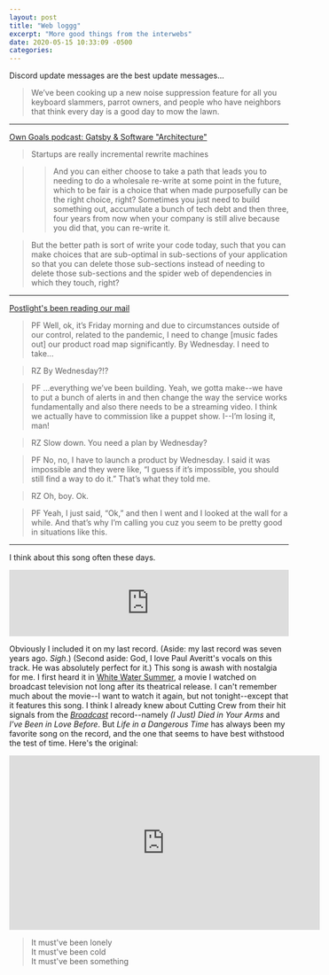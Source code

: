 ```yaml
---
layout: post
title: "Web loggg"
excerpt: "More good things from the interwebs"
date: 2020-05-15 10:33:09 -0500
categories: 
---
```


Discord update messages are the best update messages...

> We’ve been cooking up a new noise suppression feature for all you keyboard slammers, parrot owners, and people who have neighbors that think every day is a good day to mow the lawn.

---

[Own Goals podcast: Gatsby & Software "Architecture"](https://owngoals.stream/episodes/gatsby-software-architecture)

> Startups are really incremental rewrite machines

>> And you can either choose to take a path that leads you to needing to do a wholesale re-write at some point in the future, which to be fair is a choice that when made purposefully can be the right choice, right? Sometimes you just need to build something out, accumulate a bunch of tech debt and then three, four years from now when your company is still alive because you did that, you can re-write it.

> But the better path is sort of write your code today, such that you can make choices that are sub-optimal in sub-sections of your application so that you can delete those sub-sections instead of needing to delete those sub-sections and the spider web of dependencies in which they touch, right?

---

[Postlight's been reading our mail](https://postlight.com/trackchanges/podcast/big-red-button-dealing-with-unreasonable-asks)

> PF Well, ok, it’s Friday morning and due to circumstances outside of our control, related to the pandemic, I need to change [music fades out] our product road map significantly. By Wednesday. I need to take...

> RZ By Wednesday?!? 

> PF ...everything we’ve been building. Yeah, we gotta make--we have to put a bunch of alerts in and then change the way the service works fundamentally and also there needs to be a streaming video. I think we actually have to commission like a puppet show. I--I’m losing it, man! 

> RZ Slow down. You need a plan by Wednesday? 

> PF No, no, I have to launch a product by Wednesday. I said it was impossible and they were like, “I guess if it’s impossible, you should still find a way to do it.” That’s what they told me. 

> RZ Oh, boy. Ok. 

> PF Yeah, I just said, “Ok,” and then I went and I looked at the wall for a while. And that’s why I’m calling you cuz you seem to be pretty good in situations like this. 

---

I think about this song often these days.

<iframe style="border: 0; width: 100%; height: 120px;" src="https://bandcamp.com/EmbeddedPlayer/album=1607945823/size=large/bgcol=ffffff/linkcol=0687f5/tracklist=false/artwork=small/track=1903546474/transparent=true/" seamless><a href="http://danielmiller.bandcamp.com/album/form">Form by Daniel Miller</a></iframe>

Obviously I included it on my last record. (Aside: my last record was seven years ago. _Sigh_.) (Second aside: God, I love Paul Averitt's vocals on this track. He was absolutely perfect for it.) This song is awash with nostalgia for me. I first heard it in [White Water Summer](https://en.wikipedia.org/wiki/White_Water_Summer), a movie I watched on broadcast television not long after its theatrical release. I can't remember much about the movie--I want to watch it again, but not tonight--except that it features this song. I think I already knew about Cutting Crew from their hit signals from the _[Broadcast](https://en.wikipedia.org/wiki/Broadcast_(Cutting_Crew_album))_ record--namely _(I Just) Died in Your Arms_ and _I've Been in Love Before_. But _Life in a Dangerous Time_ has always been my favorite song on the record, and the one that seems to have best withstood the test of time. Here's the original:

<iframe width="560" height="315" src="https://www.youtube-nocookie.com/embed/kCFPKt2jzlk" frameborder="0" allow="accelerometer; autoplay; encrypted-media; gyroscope; picture-in-picture" allowfullscreen></iframe>

> It must've been lonely  
> It must've been cold  
> It must've been something  